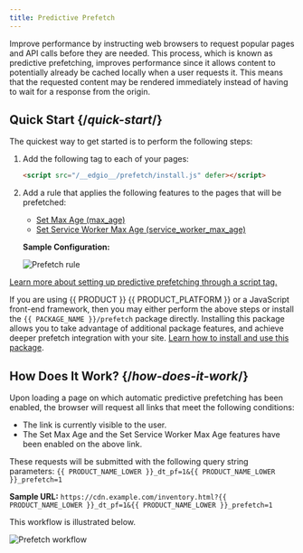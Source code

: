 ```yaml
---
title: Predictive Prefetch
---
```


Improve performance by instructing web browsers to request popular pages and API calls before they are needed. This process, which is known as predictive prefetching, improves performance since it allows content to potentially already be cached locally when a user requests it. This means that the requested content may be rendered immediately instead of having to wait for a response from the origin.

## Quick Start {/*quick-start*/}

The quickest way to get started is to perform the following steps:

1.  Add the following tag to each of your pages:

    ```html
    <script src="/__edgio__/prefetch/install.js" defer></script>
    ```
2.  Add a rule that applies the following features to the pages that will be prefetched:

    -   [Set Max Age (max_age)](/guides/performance/rules/features#set-max-age)
    -   [Set Service Worker Max Age (service_worker_max_age)](/guides/performance/rules/features#set-service-worker-max-age) 

    **Sample Configuration:**

    ![Prefetch rule](/images/v7/performance/prefetch_rule.png)

[Learn more about setting up predictive prefetching through a script tag.](/guides/performance/prefetching/prefetching_script_tag)

<Callout type="tip">

  If you are using {{ PRODUCT }} {{ PRODUCT_PLATFORM }} or a JavaScript front-end framework, then you may either perform the above steps or install the `{{ PACKAGE_NAME }}/prefetch` package directly. Installing this package allows you to take advantage of additional package features, and achieve deeper prefetch integration with your site. [Learn how to install and use this package](/guides/performance/prefetching/prefetching_edgio_sites).

</Callout>

## How Does It Work? {/*how-does-it-work*/}

Upon loading a page on which automatic predictive prefetching has been enabled, the browser will request all links that meet the following conditions:
-   The link is currently visible to the user.
-   The Set Max Age and the Set Service Worker Max Age features have been enabled on the above link.

These requests will be submitted with the following query string parameters: `{{ PRODUCT_NAME_LOWER }}_dt_pf=1&{{ PRODUCT_NAME_LOWER }}_prefetch=1`

**Sample URL:** `https://cdn.example.com/inventory.html?{{ PRODUCT_NAME_LOWER }}_dt_pf=1&{{ PRODUCT_NAME_LOWER }}_prefetch=1`

This workflow is illustrated below.

![Prefetch workflow](/images/v7/performance/prefetch-how-does-it-work.png)